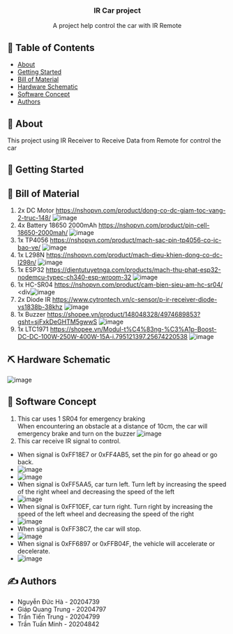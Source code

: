 <h3 align="center">IR Car project</h3>

<p align="center"> A project help control the car with IR Remote<br> </p>

## 📝 Table of Contents
- [About](#about)
- [Getting Started](#getting_started)
- [Bill of Material](#billofmaterial)
- [Hardware Schematic](#hardwareschematic)
- [Software Concept](#softwareconcept)
- [Authors](#authors)

## 🧐 About <a name = "about"></a>
This project using IR Receiver to Receive Data from Remote for control the car

## 🏁 Getting Started <a name = "getting_started"></a>

## 🚀 Bill of Material <a name = "billofmaterial"></a>
1. 2x DC Motor https://nshopvn.com/product/dong-co-dc-giam-toc-vang-2-truc-148/
![image](https://github.com/hadimsctn/IRCarProject/assets/103713872/7b0982d9-df1e-4233-9808-3a002e9252c7)
2. 4x Battery 18650 2000mAh https://nshopvn.com/product/pin-cell-18650-2000mah/
![image](https://github.com/hadimsctn/IRCarProject/assets/103713872/a60fa53d-1283-4aab-b2b6-d2fecd56f5df)
3. 1x TP4056 https://nshopvn.com/product/mach-sac-pin-tp4056-co-ic-bao-ve/
![image](https://github.com/hadimsctn/IRCarProject/assets/103713872/95d0e22f-3f2b-4304-b3bf-fc09e2af8224)
4. 1x L298N https://nshopvn.com/product/mach-dieu-khien-dong-co-dc-l298n/
![image](https://github.com/hadimsctn/IRCarProject/assets/103713872/007c77c9-9dd9-4e30-aef7-64c6cc108bee)
5. 1x ESP32 https://dientutuyetnga.com/products/mach-thu-phat-esp32-nodemcu-typec-ch340-esp-wroom-32
![image](https://github.com/hadimsctn/IRCarProject/assets/103713872/798203ad-3659-45c7-af39-d76c8e773fac)
6. 1x HC-SR04 https://nshopvn.com/product/cam-bien-sieu-am-hc-sr04/
<div![image](https://github.com/hadimsctn/IRCarProject/assets/103713872/8dc341a2-cc23-4567-8ac6-327ce09ffd74)
7. 2x Diode IR https://www.cytrontech.vn/c-sensor/p-ir-receiver-diode-vs1838b-38khz
![image](https://github.com/hadimsctn/IRCarProject/assets/103713872/9db3a32d-65f0-430d-85e0-ce5b7c193c05)
8. 1x Buzzer https://shopee.vn/product/148048328/4974689853?gsht=sjFxkDeGHTM5gwwS
![image](https://github.com/hadimsctn/IRCarProject/assets/103713872/3784d847-cbee-4f9c-bd94-da95fd686fd4)
9. 1x LTC1971 https://shopee.vn/Modul-t%C4%83ng-%C3%A1p-Boost-DC-DC-100W-250W-400W-15A-i.795121397.25674220538
![image](https://github.com/hadimsctn/IRCarProject/assets/103713872/4f4dfaa6-6abd-4d97-81f9-f30ba33ed8be)

## ⛏️ Hardware Schematic <a name = "hardwareschematic"></a>
![image](https://github.com/hadimsctn/IRCarProject/assets/103713872/a8e4e762-658e-49a0-899c-7e3f550406ff)

## 🎉 Software Concept <a name = "softwareconcept"></a>
1. This car uses 1 SR04 for emergency braking<br/>
When encountering an obstacle at a distance of 10cm, the car will emergency brake and turn on the buzzer
![image](https://github.com/hadimsctn/IRCarProject/assets/103713872/1c4b972b-957f-40cc-898e-e79533a7d562)</div>
2. This car receive IR signal to control.
- When signal is 0xFF18E7 or 0xFF4AB5, set the pin for go ahead or go back.
- ![image](https://github.com/hadimsctn/IRCarProject/assets/103713872/24b4760c-819e-426b-8580-2f3d459485f6)
- ![image](https://github.com/hadimsctn/IRCarProject/assets/103713872/8ec29992-4f7e-46de-99b1-b21b41fc6e98)
- When signal is 0xFF5AA5, car turn left. Turn left by increasing the speed of the right wheel and decreasing the speed of the left
- ![image](https://github.com/hadimsctn/IRCarProject/assets/103713872/f42cc8dc-74e3-490b-baf7-ec5a2f946791)
- When signal is 0xFF10EF, car turn right. Turn right by increasing the speed of the left wheel and decreasing the speed of the right
- ![image](https://github.com/hadimsctn/IRCarProject/assets/103713872/179e9e21-043d-4e0b-a73e-bc6337ff64d5)
- When signal is 0xFF38C7, the car will stop.
- ![image](https://github.com/hadimsctn/IRCarProject/assets/103713872/ab32e6e6-68f7-46f2-8db0-a708586845c1)
- When signal is 0xFF6897 or 0xFFB04F, the vehicle will accelerate or decelerate.
- ![image](https://github.com/hadimsctn/IRCarProject/assets/103713872/00ebb42a-b6b5-4dcb-96e2-0b929f91d221)

## ✍️ Authors <a name = "authors"></a>
- Nguyễn Đức Hà - 20204739
- Giáp Quang Trung - 20204797
- Trần Tiến Trung - 20204799
- Trần Tuấn Minh - 20204842
